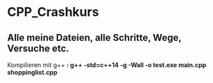 # CPP_Crashkurs
## Alle meine Dateien, alle Schritte, Wege, Versuche etc.

Kompilieren mit g++ **: g++ -std=c++14 -g -Wall -o test.exe main.cpp shoppinglist.cpp**
